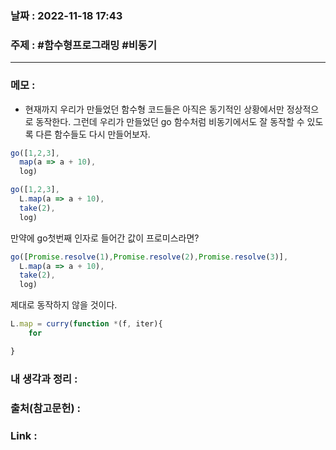 ### 날짜 : 2022-11-18 17:43
### 주제 : #함수형프로그래밍 #비동기 

---- 

### 메모 : 
- 현재까지 우리가 만들었던 함수형 코드들은 아직은 동기적인 상황에서만 정상적으로 동작한다. 그런데 우리가 만들었던 go 함수처럼 비동기에서도 잘 동작할 수 있도록 다른 함수들도 다시 만들어보자. 

```javascript
go([1,2,3],
  map(a => a + 10),
  log)

go([1,2,3],
  L.map(a => a + 10),
  take(2),
  log)
```
만약에 go첫번째 인자로 들어간 값이 프로미스라면? 
```javascript
go([Promise.resolve(1),Promise.resolve(2),Promise.resolve(3)],
  L.map(a => a + 10),
  take(2),
  log)
```
제대로 동작하지 않을 것이다. 


```javascript
L.map = curry(function *(f, iter){
	for

}

```




### 내 생각과 정리 : 


### 출처(참고문헌) : 


### Link : 
